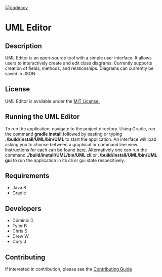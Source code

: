 [![codecov](https://codecov.io/gh/mucsci-students/2020fa-420-Schwifty/branch/develop/graph/badge.svg?token=M2M786YASI)](https://codecov.io/gh/mucsci-students/2020fa-420-Schwifty)
# UML Editor

## Description
UML Editor is an open-source tool with a simple user interface. It allows users to interactively create and edit class diagrams. Currently supports creation of fields, methods, and relationships. Diagrams can currently be saved in JSON.

## License
UML Editor is available under the [MIT License.](https://github.com/mucsci-students/2020fa-420-Schwifty/blob/develop/LICENSE)

## Running the UML Editor
To run the application, navigate to the project directory. Using Gradle, run the command **gradle install**,followed by pasting or typing **./build/install/UML/bin/UML** to start the application. An interface will load asking you to choose between a graphical or command line view. Instructions for each can be found [here](https://github.com/mucsci-students/2020fa-420-Schwifty/blob/develop/UserGuide.md). Alternatively one can run the command **./build/install/UML/bin/UML cli** or **./build/install/UML/bin/UML gui** to run the application in its cli or gui state respecitively.

## Requirements
* Java 8
* Gradle

## Developers
* Dominic D
* Tyler B
* Chris S
* Drew W
* Cory J

## Contributing 
If interested in contribution, please see the [Contributing Guide](https://github.com/mucsci-students/2020fa-420-Schwifty/blob/develop/CONTRIBUTING.md)



